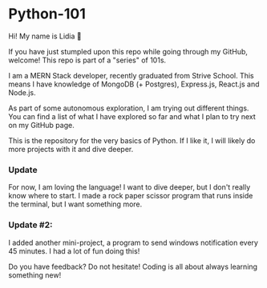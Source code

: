 # Python-101
Hi! My name is Lidia 👋

If you have just stumpled upon this repo while going through my GitHub, welcome! 
This repo is part of a "series" of 101s. 

I am a MERN Stack developer, recently graduated from Strive School. This means I have knowledge of MongoDB (+ Postgres), Express.js, React.js and Node.js.

As part of some autonomous exploration, I am trying out different things. You can find a list of what I have explored so far and what I plan to try next on my GitHub page. 

This is the repository for the very basics of Python. If I like it, I will likely do more projects with it and dive deeper. 

### Update

For now, I am loving the language! I want to dive deeper, but I don't really know where to start. I made a rock paper scissor program that runs inside the terminal, but I want something more. 

### Update #2: 

I added another mini-project, a program to send windows notification every 45 minutes. I had a lot of fun doing this!

Do you have feedback? Do not hesitate! Coding is all about always learning something new!
